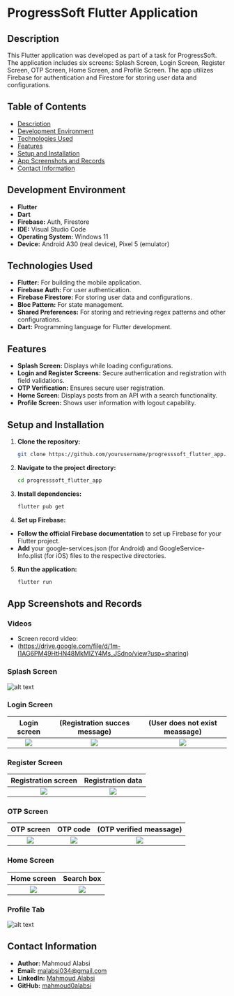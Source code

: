 # ProgressSoft Flutter Application

## Description
This Flutter application was developed as part of a task for ProgressSoft. The application includes six screens: Splash Screen, Login Screen, Register Screen, OTP Screen, Home Screen, and Profile Screen. The app utilizes Firebase for authentication and Firestore for storing user data and configurations. 

## Table of Contents
- [Description](#description)
- [Development Environment](#development-environment)
- [Technologies Used](#technologies-used)
- [Features](#features)
- [Setup and Installation](#setup-and-installation)
- [App Screenshots and Records](#app-screenshots-and-records)
- [Contact Information](#contact-information)

## Development Environment
- **Flutter** 
- **Dart**
- **Firebase:** Auth, Firestore
- **IDE:** Visual Studio Code
- **Operating System:** Windows 11
- **Device:** Android A30 (real device), Pixel 5 (emulator)

## Technologies Used
- **Flutter:** For building the mobile application.
- **Firebase Auth:** For user authentication.
- **Firebase Firestore:** For storing user data and configurations.
- **Bloc Pattern:** For state management.
- **Shared Preferences:** For storing and retrieving regex patterns and other configurations.
- **Dart:** Programming language for Flutter development.

## Features
- **Splash Screen:** Displays while loading configurations.
- **Login and Register Screens:** Secure authentication and registration with field validations.
- **OTP Verification:** Ensures secure user registration.
- **Home Screen:** Displays posts from an API with a search functionality.
- **Profile Screen:** Shows user information with logout capability.

## Setup and Installation
1. **Clone the repository:**
   ```bash
   git clone https://github.com/yourusername/progresssoft_flutter_app.git

2. **Navigate to the project directory:**
   ```bash
   cd progresssoft_flutter_app

3. **Install dependencies:**
   ```bash
   flutter pub get

4. **Set up Firebase:**
  - **Follow the official Firebase documentation** to set up Firebase for your Flutter project.
  - **Add** your google-services.json (for Android) and GoogleService-Info.plist (for iOS) files to the respective directories.

5. **Run the application:**
   ```bash
   flutter run

## App Screenshots and Records

### Videos
- Screen record video:
- (https://drive.google.com/file/d/1m-I1AG6PM49HtHN48MkMlZY4Ms_JSdno/view?usp=sharing)

### Splash Screen
![alt text](https://github.com/mahmoud0alabsi/ProgressSoft-Flutter-Task/blob/main/screenshots/splash_screen.jpg)

### Login Screen
Login screen            |  (Registration succes message)  | (User does not exist meassage) 
:-------------------------:|:-------------------------:|:-------------------------:
![](/screenshots/login_screen.jpg)  |  ![](/screenshots/photo_5823191749286281612_y.jpg)   | ![](/screenshots/user_does_not_exist_modal.jpg) 

### Register Screen
Registration screen            |  Registration data
:-------------------------:|:-------------------------:
![](/screenshots/registration_screen.jpg)  |  ![](/screenshots/registration_data.jpg)

### OTP Screen
OTP screen            |  OTP code  | (OTP verified meassage) 
:-------------------------:|:-------------------------:|:-------------------------:
![](/screenshots/otp_screen.jpg)  |  ![](/screenshots/otp_code.jpg)   | ![](/screenshots/otp_verifid.jpg) 


### Home Screen
Home screen            |  Search box
:-------------------------:|:-------------------------:
![](/screenshots/home_screen.jpg)  |  ![](/screenshots/search_box_home.jpg)

### Profile Tab
![alt text](https://github.com/mahmoud0alabsi/ProgressSoft-Flutter-Task/blob/main/screenshots/profile_screen.jpg)

## Contact Information
- **Author:** Mahmoud Alabsi
- **Email:** [malabsi034@gmail.com](mailto:malabsi034@gmail.com)
- **LinkedIn:** [Mahmoud Alabsi](https://linkedin.com/in/mahmoud-alabsi)
- **GitHub:** [mahmoud0alabsi](https://github.com/mahmoud0alabsi)

